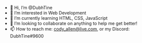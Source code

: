 - 👋 Hi, I’m @DubhTine
- 👀 I’m interested in Web Development
- 🌱 I’m currently learning HTML, CSS, JavaScript
- 💞️ I’m looking to collaborate on anything to help me get better!
- 📫 How to reach me: cody_allen@live.com, or my Discord: DubhTine#9600

<!---
DubhTine/DubhTine is a ✨ special ✨ repository because its `README.md` (this file) appears on your GitHub profile.
You can click the Preview link to take a look at your changes.
--->

